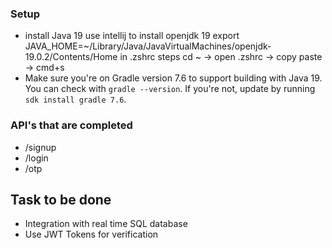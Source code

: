 ### Setup 
- install Java 19
  use intellij to install openjdk 19 export JAVA_HOME=~/Library/Java/JavaVirtualMachines/openjdk-19.0.2/Contents/Home in .zshrc 
  steps cd ~ -> open .zshrc -> copy paste -> cmd+s
- Make sure you're on Gradle version 7.6 to support building with Java 19. You can check with `gradle --version`.
  If you're not, update by running `sdk install gradle 7.6`.

### API's that are completed 
- /signup
- /login
- /otp


## Task to be done
- Integration with real time SQL database
- Use JWT Tokens for verification